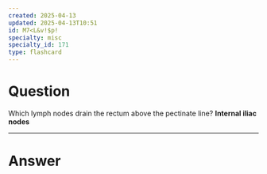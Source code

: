```yaml
---
created: 2025-04-13
updated: 2025-04-13T10:51
id: M7<L&v!$p!
specialty: misc
specialty_id: 171
type: flashcard
---
```


# Question
Which lymph nodes drain the rectum above the pectinate line?    **Internal iliac nodes**

---

# Answer
